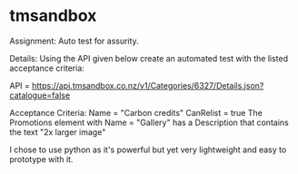 # tmsandbox
Assignment: Auto test for assurity.

Details:
Using the API given below create an automated test with the listed acceptance criteria:
 
API = https://api.tmsandbox.co.nz/v1/Categories/6327/Details.json?catalogue=false
 
Acceptance Criteria:
Name = "Carbon credits"
CanRelist = true
The Promotions element with Name = "Gallery" has a Description that contains the text "2x larger image"

I chose to use python as it's powerful but yet very lightweight and easy to prototype with it.